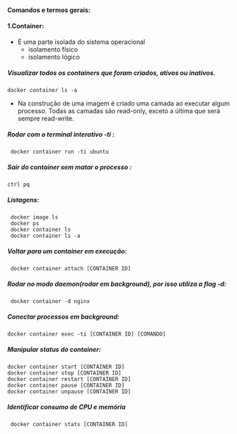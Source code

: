 #### Comandos e termos gerais:

#### 1.Container: 
- É uma parte isolada do sistema operacional
  - isolamento físico 
  - isolamento lógico


##### Visualizar todos os containers que foram criados, ativos ou inativos.  

```
docker container ls -a
```

 - Na construção de uma imagem é criado uma camada ao executar algum processo. Todas as camadas são read-only, exceto a última que será sempre read-write.

 ##### Rodar com o terminal interativo **-ti** : 

```
 docker container run -ti ubuntu
``` 
##### Sair do container sem matar o processo : 

```
ctrl pq
``` 
##### Listagens: 
```
 docker image ls
 docker ps
 docker container ls
 docker container ls -a
```

##### Voltar para um container em execução:
```
 docker container attach [CONTAINER ID]
```
##### Rodar no modo daemon(rodar em background), por isso utiliza a flag -d: 

```
 docker container -d nginx
``` 

##### Conectar processos em background:
```
docker container exec -ti [CONTAINER ID] [COMANDO]
``` 

##### Manipular status do container:
```
docker container start [CONTAINER ID]
docker container stop [CONTAINER ID]
docker container restart [CONTAINER ID]
docker container pause [CONTAINER ID]
docker container unpause [CONTAINER ID]
``` 
##### Identificar consumo de CPU e memória
```
 docker container stats [CONTAINER ID]
 ``` 



